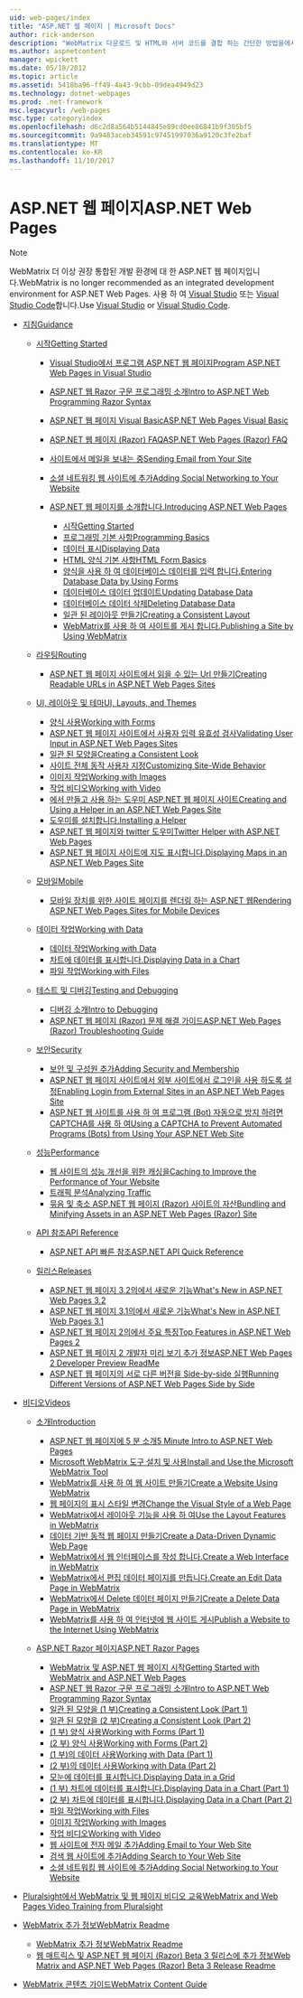 ```yaml
---
uid: web-pages/index
title: "ASP.NET 웹 페이지 | Microsoft Docs"
author: rick-anderson
description: "WebMatrix 다운로드 및 HTML와 서버 코드를 결합 하는 간단한 방법을에서 웹 페이지를 신속 하 게 작성 하는 방법을 알아봅니다."
ms.author: aspnetcontent
manager: wpickett
ms.date: 05/18/2012
ms.topic: article
ms.assetid: 5418ba96-ff49-4a43-9cbb-09dea4949d23
ms.technology: dotnet-webpages
ms.prod: .net-framework
msc.legacyurl: /web-pages
msc.type: categoryindex
ms.openlocfilehash: d6c2d8a564b5144845e89cd0ee86841b9f305bf5
ms.sourcegitcommit: 9a9483aceb34591c97451997036a9120c3fe2baf
ms.translationtype: MT
ms.contentlocale: ko-KR
ms.lasthandoff: 11/10/2017
---
```

<a name="aspnet-web-pages"></a><span data-ttu-id="0ffe6-103">ASP.NET 웹 페이지</span><span class="sxs-lookup"><span data-stu-id="0ffe6-103">ASP.NET Web Pages</span></span>
====================

> [!NOTE] 
> <span data-ttu-id="0ffe6-104">WebMatrix 더 이상 권장 통합된 개발 환경에 대 한 ASP.NET 웹 페이지입니다.</span><span class="sxs-lookup"><span data-stu-id="0ffe6-104">WebMatrix is no longer recommended as an integrated development environment for ASP.NET Web Pages.</span></span> <span data-ttu-id="0ffe6-105">사용 하 여 [Visual Studio](xref:aspnet/web-pages/overview/getting-started/program-asp-net-web-pages-in-visual-studio) 또는 [Visual Studio Code](https://code.visualstudio.com/)합니다.</span><span class="sxs-lookup"><span data-stu-id="0ffe6-105">Use [Visual Studio](xref:aspnet/web-pages/overview/getting-started/program-asp-net-web-pages-in-visual-studio) or [Visual Studio Code](https://code.visualstudio.com/).</span></span>

- [<span data-ttu-id="0ffe6-106">지침</span><span class="sxs-lookup"><span data-stu-id="0ffe6-106">Guidance</span></span>](overview/index.md)

    - [<span data-ttu-id="0ffe6-107">시작</span><span class="sxs-lookup"><span data-stu-id="0ffe6-107">Getting Started</span></span>](overview/getting-started/index.md)

        - [<span data-ttu-id="0ffe6-108">Visual Studio에서 프로그램 ASP.NET 웹 페이지</span><span class="sxs-lookup"><span data-stu-id="0ffe6-108">Program ASP.NET Web Pages in Visual Studio</span></span>](overview/getting-started/program-asp-net-web-pages-in-visual-studio.md)
        - [<span data-ttu-id="0ffe6-109">ASP.NET 웹 Razor 구문 프로그래밍 소개</span><span class="sxs-lookup"><span data-stu-id="0ffe6-109">Intro to ASP.NET Web Programming Razor Syntax</span></span>](overview/getting-started/introducing-razor-syntax-c.md)
        - [<span data-ttu-id="0ffe6-110">ASP.NET 웹 페이지 Visual Basic</span><span class="sxs-lookup"><span data-stu-id="0ffe6-110">ASP.NET Web Pages Visual Basic</span></span>](overview/getting-started/introducing-razor-syntax-vb.md)
        - [<span data-ttu-id="0ffe6-111">ASP.NET 웹 페이지 (Razor) FAQ</span><span class="sxs-lookup"><span data-stu-id="0ffe6-111">ASP.NET Web Pages (Razor) FAQ</span></span>](overview/getting-started/aspnet-web-pages-razor-faq.md)
        - [<span data-ttu-id="0ffe6-112">사이트에서 메일을 보내는 중</span><span class="sxs-lookup"><span data-stu-id="0ffe6-112">Sending Email from Your Site</span></span>](overview/getting-started/11-adding-email-to-your-web-site.md)
        - [<span data-ttu-id="0ffe6-113">소셜 네트워킹 웹 사이트에 추가</span><span class="sxs-lookup"><span data-stu-id="0ffe6-113">Adding Social Networking to Your Website</span></span>](overview/getting-started/13-adding-social-networking-to-your-web-site.md)
        - [<span data-ttu-id="0ffe6-114">ASP.NET 웹 페이지를 소개합니다.</span><span class="sxs-lookup"><span data-stu-id="0ffe6-114">Introducing ASP.NET Web Pages</span></span>](overview/getting-started/introducing-aspnet-web-pages-2/index.md)

            - [<span data-ttu-id="0ffe6-115">시작</span><span class="sxs-lookup"><span data-stu-id="0ffe6-115">Getting Started</span></span>](overview/getting-started/introducing-aspnet-web-pages-2/getting-started.md)
            - [<span data-ttu-id="0ffe6-116">프로그래밍 기본 사항</span><span class="sxs-lookup"><span data-stu-id="0ffe6-116">Programming Basics</span></span>](overview/getting-started/introducing-aspnet-web-pages-2/intro-to-web-pages-programming.md)
            - [<span data-ttu-id="0ffe6-117">데이터 표시</span><span class="sxs-lookup"><span data-stu-id="0ffe6-117">Displaying Data</span></span>](overview/getting-started/introducing-aspnet-web-pages-2/displaying-data.md)
            - [<span data-ttu-id="0ffe6-118">HTML 양식 기본 사항</span><span class="sxs-lookup"><span data-stu-id="0ffe6-118">HTML Form Basics</span></span>](overview/getting-started/introducing-aspnet-web-pages-2/form-basics.md)
            - [<span data-ttu-id="0ffe6-119">양식을 사용 하 여 데이터베이스 데이터를 입력 합니다.</span><span class="sxs-lookup"><span data-stu-id="0ffe6-119">Entering Database Data by Using Forms</span></span>](overview/getting-started/introducing-aspnet-web-pages-2/entering-data.md)
            - [<span data-ttu-id="0ffe6-120">데이터베이스 데이터 업데이트</span><span class="sxs-lookup"><span data-stu-id="0ffe6-120">Updating Database Data</span></span>](overview/getting-started/introducing-aspnet-web-pages-2/updating-data.md)
            - [<span data-ttu-id="0ffe6-121">데이터베이스 데이터 삭제</span><span class="sxs-lookup"><span data-stu-id="0ffe6-121">Deleting Database Data</span></span>](overview/getting-started/introducing-aspnet-web-pages-2/deleting-data.md)
            - [<span data-ttu-id="0ffe6-122">일관 된 레이아웃 만들기</span><span class="sxs-lookup"><span data-stu-id="0ffe6-122">Creating a Consistent Layout</span></span>](overview/getting-started/introducing-aspnet-web-pages-2/layouts.md)
            - [<span data-ttu-id="0ffe6-123">WebMatrix를 사용 하 여 사이트를 게시 합니다.</span><span class="sxs-lookup"><span data-stu-id="0ffe6-123">Publishing a Site by Using WebMatrix</span></span>](overview/getting-started/introducing-aspnet-web-pages-2/publishing.md)
    - [<span data-ttu-id="0ffe6-124">라우팅</span><span class="sxs-lookup"><span data-stu-id="0ffe6-124">Routing</span></span>](overview/routing/index.md)

        - [<span data-ttu-id="0ffe6-125">ASP.NET 웹 페이지 사이트에서 읽을 수 있는 Url 만들기</span><span class="sxs-lookup"><span data-stu-id="0ffe6-125">Creating Readable URLs in ASP.NET Web Pages Sites</span></span>](overview/routing/creating-readable-urls-in-aspnet-web-pages-sites.md)
    - [<span data-ttu-id="0ffe6-126">UI, 레이아웃 및 테마</span><span class="sxs-lookup"><span data-stu-id="0ffe6-126">UI, Layouts, and Themes</span></span>](overview/ui-layouts-and-themes/index.md)

        - [<span data-ttu-id="0ffe6-127">양식 사용</span><span class="sxs-lookup"><span data-stu-id="0ffe6-127">Working with Forms</span></span>](overview/ui-layouts-and-themes/4-working-with-forms.md)
        - [<span data-ttu-id="0ffe6-128">ASP.NET 웹 페이지 사이트에서 사용자 입력 유효성 검사</span><span class="sxs-lookup"><span data-stu-id="0ffe6-128">Validating User Input in ASP.NET Web Pages Sites</span></span>](overview/ui-layouts-and-themes/validating-user-input-in-aspnet-web-pages-sites.md)
        - [<span data-ttu-id="0ffe6-129">일관 된 모양을</span><span class="sxs-lookup"><span data-stu-id="0ffe6-129">Creating a Consistent Look</span></span>](overview/ui-layouts-and-themes/3-creating-a-consistent-look.md)
        - [<span data-ttu-id="0ffe6-130">사이트 전체 동작 사용자 지정</span><span class="sxs-lookup"><span data-stu-id="0ffe6-130">Customizing Site-Wide Behavior</span></span>](overview/ui-layouts-and-themes/18-customizing-site-wide-behavior.md)
        - [<span data-ttu-id="0ffe6-131">이미지 작업</span><span class="sxs-lookup"><span data-stu-id="0ffe6-131">Working with Images</span></span>](overview/ui-layouts-and-themes/9-working-with-images.md)
        - [<span data-ttu-id="0ffe6-132">작업 비디오</span><span class="sxs-lookup"><span data-stu-id="0ffe6-132">Working with Video</span></span>](overview/ui-layouts-and-themes/10-working-with-video.md)
        - [<span data-ttu-id="0ffe6-133">에서 만들고 사용 하는 도우미 ASP.NET 웹 페이지 사이트</span><span class="sxs-lookup"><span data-stu-id="0ffe6-133">Creating and Using a Helper in an ASP.NET Web Pages Site</span></span>](overview/ui-layouts-and-themes/creating-and-using-a-helper-in-an-aspnet-web-pages-site.md)
        - [<span data-ttu-id="0ffe6-134">도우미를 설치합니다.</span><span class="sxs-lookup"><span data-stu-id="0ffe6-134">Installing a Helper</span></span>](overview/ui-layouts-and-themes/installing-helpers.md)
        - [<span data-ttu-id="0ffe6-135">ASP.NET 웹 페이지와 twitter 도우미</span><span class="sxs-lookup"><span data-stu-id="0ffe6-135">Twitter Helper with ASP.NET Web Pages</span></span>](overview/ui-layouts-and-themes/twitter-helper.md)
        - [<span data-ttu-id="0ffe6-136">ASP.NET 웹 페이지 사이트에 지도 표시합니다.</span><span class="sxs-lookup"><span data-stu-id="0ffe6-136">Displaying Maps in an ASP.NET Web Pages Site</span></span>](overview/ui-layouts-and-themes/displaying-maps-in-an-aspnet-web-pages-site.md)
    - [<span data-ttu-id="0ffe6-137">모바일</span><span class="sxs-lookup"><span data-stu-id="0ffe6-137">Mobile</span></span>](overview/mobile/index.md)

        - [<span data-ttu-id="0ffe6-138">모바일 장치를 위한 사이트 페이지를 렌더링 하는 ASP.NET 웹</span><span class="sxs-lookup"><span data-stu-id="0ffe6-138">Rendering ASP.NET Web Pages Sites for Mobile Devices</span></span>](overview/mobile/rendering-aspnet-web-pages-sites-for-mobile-devices.md)
    - [<span data-ttu-id="0ffe6-139">데이터 작업</span><span class="sxs-lookup"><span data-stu-id="0ffe6-139">Working with Data</span></span>](overview/data/index.md)

        - [<span data-ttu-id="0ffe6-140">데이터 작업</span><span class="sxs-lookup"><span data-stu-id="0ffe6-140">Working with Data</span></span>](overview/data/5-working-with-data.md)
        - [<span data-ttu-id="0ffe6-141">차트에 데이터를 표시합니다.</span><span class="sxs-lookup"><span data-stu-id="0ffe6-141">Displaying Data in a Chart</span></span>](overview/data/7-displaying-data-in-a-chart.md)
        - [<span data-ttu-id="0ffe6-142">파일 작업</span><span class="sxs-lookup"><span data-stu-id="0ffe6-142">Working with Files</span></span>](overview/data/working-with-files.md)
    - [<span data-ttu-id="0ffe6-143">테스트 및 디버깅</span><span class="sxs-lookup"><span data-stu-id="0ffe6-143">Testing and Debugging</span></span>](overview/testing-and-debugging/index.md)

        - [<span data-ttu-id="0ffe6-144">디버깅 소개</span><span class="sxs-lookup"><span data-stu-id="0ffe6-144">Intro to Debugging</span></span>](overview/testing-and-debugging/introduction-to-debugging.md)
        - [<span data-ttu-id="0ffe6-145">ASP.NET 웹 페이지 (Razor) 문제 해결 가이드</span><span class="sxs-lookup"><span data-stu-id="0ffe6-145">ASP.NET Web Pages (Razor) Troubleshooting Guide</span></span>](overview/testing-and-debugging/aspnet-web-pages-razor-troubleshooting-guide.md)
    - [<span data-ttu-id="0ffe6-146">보안</span><span class="sxs-lookup"><span data-stu-id="0ffe6-146">Security</span></span>](overview/security/index.md)

        - [<span data-ttu-id="0ffe6-147">보안 및 구성원 추가</span><span class="sxs-lookup"><span data-stu-id="0ffe6-147">Adding Security and Membership</span></span>](overview/security/16-adding-security-and-membership.md)
        - [<span data-ttu-id="0ffe6-148">ASP.NET 웹 페이지 사이트에서 외부 사이트에서 로그인을 사용 하도록 설정</span><span class="sxs-lookup"><span data-stu-id="0ffe6-148">Enabling Login from External Sites in an ASP.NET Web Pages Site</span></span>](overview/security/enabling-login-from-external-sites-in-an-aspnet-web-pages-site.md)
        - [<span data-ttu-id="0ffe6-149">ASP.NET 웹 사이트를 사용 하 여 프로그램 (Bot) 자동으로 방지 하려면 CAPTCHA를 사용 하 여</span><span class="sxs-lookup"><span data-stu-id="0ffe6-149">Using a CAPTCHA to Prevent Automated Programs (Bots) from Using Your ASP.NET Web Site</span></span>](overview/security/using-a-catpcha-to-prevent-automated-programs-bots-from-using-your-aspnet-web-site.md)
    - [<span data-ttu-id="0ffe6-150">성능</span><span class="sxs-lookup"><span data-stu-id="0ffe6-150">Performance</span></span>](overview/performance-and-traffic/index.md)

        - [<span data-ttu-id="0ffe6-151">웹 사이트의 성능 개선을 위한 캐싱을</span><span class="sxs-lookup"><span data-stu-id="0ffe6-151">Caching to Improve the Performance of Your Website</span></span>](overview/performance-and-traffic/15-caching-to-improve-the-performance-of-your-website.md)
        - [<span data-ttu-id="0ffe6-152">트래픽 분석</span><span class="sxs-lookup"><span data-stu-id="0ffe6-152">Analyzing Traffic</span></span>](overview/performance-and-traffic/14-analyzing-traffic.md)
        - [<span data-ttu-id="0ffe6-153">묶음 및 축소 ASP.NET 웹 페이지 (Razor) 사이트의 자산</span><span class="sxs-lookup"><span data-stu-id="0ffe6-153">Bundling and Minifying Assets in an ASP.NET Web Pages (Razor) Site</span></span>](overview/performance-and-traffic/bundling-and-minifying-assets-in-an-aspnet-web-pages-razor-site.md)
    - [<span data-ttu-id="0ffe6-154">API 참조</span><span class="sxs-lookup"><span data-stu-id="0ffe6-154">API Reference</span></span>](overview/api-reference/index.md)

        - [<span data-ttu-id="0ffe6-155">ASP.NET API 빠른 참조</span><span class="sxs-lookup"><span data-stu-id="0ffe6-155">ASP.NET API Quick Reference</span></span>](overview/api-reference/asp-net-web-pages-api-reference.md)
    - [<span data-ttu-id="0ffe6-156">릴리스</span><span class="sxs-lookup"><span data-stu-id="0ffe6-156">Releases</span></span>](overview/releases/index.md)

        - [<span data-ttu-id="0ffe6-157">ASP.NET 웹 페이지 3.2의에서 새로운 기능</span><span class="sxs-lookup"><span data-stu-id="0ffe6-157">What's New in ASP.NET Web Pages 3.2</span></span>](overview/releases/whats-new-in-aspnet-web-pages-32.md)
        - [<span data-ttu-id="0ffe6-158">ASP.NET 웹 페이지 3.1의에서 새로운 기능</span><span class="sxs-lookup"><span data-stu-id="0ffe6-158">What's New in ASP.NET Web Pages 3.1</span></span>](overview/releases/whats-new-aspnet-web-pages-31.md)
        - [<span data-ttu-id="0ffe6-159">ASP.NET 웹 페이지 2의에서 주요 특징</span><span class="sxs-lookup"><span data-stu-id="0ffe6-159">Top Features in ASP.NET Web Pages 2</span></span>](overview/releases/top-features-in-web-pages-2.md)
        - [<span data-ttu-id="0ffe6-160">ASP.NET 웹 페이지 2 개발자 미리 보기 추가 정보</span><span class="sxs-lookup"><span data-stu-id="0ffe6-160">ASP.NET Web Pages 2 Developer Preview ReadMe</span></span>](overview/releases/aspnet-web-pages-2-developer-preview-readme.md)
        - [<span data-ttu-id="0ffe6-161">ASP.NET 웹 페이지의 서로 다른 버전을 Side-by-side 실행</span><span class="sxs-lookup"><span data-stu-id="0ffe6-161">Running Different Versions of ASP.NET Web Pages Side by Side</span></span>](overview/releases/running-v1-and-v2-sites-side-by-side.md)
- [<span data-ttu-id="0ffe6-162">비디오</span><span class="sxs-lookup"><span data-stu-id="0ffe6-162">Videos</span></span>](videos/index.md)

    - [<span data-ttu-id="0ffe6-163">소개</span><span class="sxs-lookup"><span data-stu-id="0ffe6-163">Introduction</span></span>](videos/introduction/index.md)

        - [<span data-ttu-id="0ffe6-164">ASP.NET 웹 페이지에 5 분 소개</span><span class="sxs-lookup"><span data-stu-id="0ffe6-164">5 Minute Intro to ASP.NET Web Pages</span></span>](videos/introduction/5-minute-introduction-to-aspnet-web-pages.md)
        - [<span data-ttu-id="0ffe6-165">Microsoft WebMatrix 도구 설치 및 사용</span><span class="sxs-lookup"><span data-stu-id="0ffe6-165">Install and Use the Microsoft WebMatrix Tool</span></span>](videos/introduction/install-and-use-the-microsoft-webmatrix-tool.md)
        - [<span data-ttu-id="0ffe6-166">WebMatrix를 사용 하 여 웹 사이트 만들기</span><span class="sxs-lookup"><span data-stu-id="0ffe6-166">Create a Website Using WebMatrix</span></span>](videos/introduction/create-a-website-using-webmatrix.md)
        - [<span data-ttu-id="0ffe6-167">웹 페이지의 표시 스타일 변경</span><span class="sxs-lookup"><span data-stu-id="0ffe6-167">Change the Visual Style of a Web Page</span></span>](videos/introduction/change-the-visual-style-of-a-web-page.md)
        - [<span data-ttu-id="0ffe6-168">WebMatrix에서 레이아웃 기능을 사용 하 여</span><span class="sxs-lookup"><span data-stu-id="0ffe6-168">Use the Layout Features in WebMatrix</span></span>](videos/introduction/use-the-layout-features-in-webmatrix.md)
        - [<span data-ttu-id="0ffe6-169">데이터 기반 동적 웹 페이지 만들기</span><span class="sxs-lookup"><span data-stu-id="0ffe6-169">Create a Data-Driven Dynamic Web Page</span></span>](videos/introduction/create-a-data-driven-dynamic-web-page.md)
        - [<span data-ttu-id="0ffe6-170">WebMatrix에서 웹 인터페이스를 작성 합니다.</span><span class="sxs-lookup"><span data-stu-id="0ffe6-170">Create a Web Interface in WebMatrix</span></span>](videos/introduction/create-a-web-interface-in-webmatrix.md)
        - [<span data-ttu-id="0ffe6-171">WebMatrix에서 편집 데이터 페이지를 만듭니다.</span><span class="sxs-lookup"><span data-stu-id="0ffe6-171">Create an Edit Data Page in WebMatrix</span></span>](videos/introduction/create-an-edit-data-page-in-webmatrix.md)
        - [<span data-ttu-id="0ffe6-172">WebMatrix에서 Delete 데이터 페이지 만들기</span><span class="sxs-lookup"><span data-stu-id="0ffe6-172">Create a Delete Data Page in WebMatrix</span></span>](videos/introduction/create-a-delete-data-page-in-webmatrix.md)
        - [<span data-ttu-id="0ffe6-173">WebMatrix를 사용 하 여 인터넷에 웹 사이트 게시</span><span class="sxs-lookup"><span data-stu-id="0ffe6-173">Publish a Website to the Internet Using WebMatrix</span></span>](videos/introduction/publish-a-website-to-the-internet-using-webmatrix.md)
    - [<span data-ttu-id="0ffe6-174">ASP.NET Razor 페이지</span><span class="sxs-lookup"><span data-stu-id="0ffe6-174">ASP.NET Razor Pages</span></span>](videos/aspnet-razor-pages/index.md)

        - [<span data-ttu-id="0ffe6-175">WebMatrix 및 ASP.NET 웹 페이지 시작</span><span class="sxs-lookup"><span data-stu-id="0ffe6-175">Getting Started with WebMatrix and ASP.NET Web Pages</span></span>](videos/aspnet-razor-pages/getting-started-with-webmatrix-and-aspnet-web-pages.md)
        - [<span data-ttu-id="0ffe6-176">ASP.NET 웹 Razor 구문 프로그래밍 소개</span><span class="sxs-lookup"><span data-stu-id="0ffe6-176">Intro to ASP.NET Web Programming Razor Syntax</span></span>](videos/aspnet-razor-pages/introduction-to-aspnet-web-programming-using-the-razor-syntax.md)
        - [<span data-ttu-id="0ffe6-177">일관 된 모양을 (1 부)</span><span class="sxs-lookup"><span data-stu-id="0ffe6-177">Creating a Consistent Look (Part 1)</span></span>](videos/aspnet-razor-pages/creating-a-consistent-look-part-1.md)
        - [<span data-ttu-id="0ffe6-178">일관 된 모양을 (2 부)</span><span class="sxs-lookup"><span data-stu-id="0ffe6-178">Creating a Consistent Look (Part 2)</span></span>](videos/aspnet-razor-pages/creating-a-consistent-look-part-2.md)
        - [<span data-ttu-id="0ffe6-179">(1 부) 양식 사용</span><span class="sxs-lookup"><span data-stu-id="0ffe6-179">Working with Forms (Part 1)</span></span>](videos/aspnet-razor-pages/working-with-forms-part-1.md)
        - [<span data-ttu-id="0ffe6-180">(2 부) 양식 사용</span><span class="sxs-lookup"><span data-stu-id="0ffe6-180">Working with Forms (Part 2)</span></span>](videos/aspnet-razor-pages/working-with-forms-part-2.md)
        - [<span data-ttu-id="0ffe6-181">(1 부)의 데이터 사용</span><span class="sxs-lookup"><span data-stu-id="0ffe6-181">Working with Data (Part 1)</span></span>](videos/aspnet-razor-pages/working-with-data-part-1.md)
        - [<span data-ttu-id="0ffe6-182">(2 부)의 데이터 사용</span><span class="sxs-lookup"><span data-stu-id="0ffe6-182">Working with Data (Part 2)</span></span>](videos/aspnet-razor-pages/working-with-data-part-2.md)
        - [<span data-ttu-id="0ffe6-183">모눈에 데이터를 표시합니다.</span><span class="sxs-lookup"><span data-stu-id="0ffe6-183">Displaying Data in a Grid</span></span>](videos/aspnet-razor-pages/displaying-data-in-a-grid.md)
        - [<span data-ttu-id="0ffe6-184">(1 부) 차트에 데이터를 표시합니다.</span><span class="sxs-lookup"><span data-stu-id="0ffe6-184">Displaying Data in a Chart (Part 1)</span></span>](videos/aspnet-razor-pages/displaying-data-in-a-chart-part-1.md)
        - [<span data-ttu-id="0ffe6-185">(2 부) 차트에 데이터를 표시합니다.</span><span class="sxs-lookup"><span data-stu-id="0ffe6-185">Displaying Data in a Chart (Part 2)</span></span>](videos/aspnet-razor-pages/displaying-data-in-a-chart-part-2.md)
        - [<span data-ttu-id="0ffe6-186">파일 작업</span><span class="sxs-lookup"><span data-stu-id="0ffe6-186">Working with Files</span></span>](videos/aspnet-razor-pages/working-with-files.md)
        - [<span data-ttu-id="0ffe6-187">이미지 작업</span><span class="sxs-lookup"><span data-stu-id="0ffe6-187">Working with Images</span></span>](videos/aspnet-razor-pages/working-with-images.md)
        - [<span data-ttu-id="0ffe6-188">작업 비디오</span><span class="sxs-lookup"><span data-stu-id="0ffe6-188">Working with Video</span></span>](videos/aspnet-razor-pages/working-with-video.md)
        - [<span data-ttu-id="0ffe6-189">웹 사이트에 전자 메일 추가</span><span class="sxs-lookup"><span data-stu-id="0ffe6-189">Adding Email to Your Web Site</span></span>](videos/aspnet-razor-pages/adding-email-to-your-web-site.md)
        - [<span data-ttu-id="0ffe6-190">검색 웹 사이트에 추가</span><span class="sxs-lookup"><span data-stu-id="0ffe6-190">Adding Search to Your Web Site</span></span>](videos/aspnet-razor-pages/adding-search-to-your-web-site.md)
        - [<span data-ttu-id="0ffe6-191">소셜 네트워킹 웹 사이트에 추가</span><span class="sxs-lookup"><span data-stu-id="0ffe6-191">Adding Social Networking to Your Website</span></span>](videos/aspnet-razor-pages/adding-social-networking-to-your-website.md)
- [<span data-ttu-id="0ffe6-192">Pluralsight에서 WebMatrix 및 웹 페이지 비디오 교육</span><span class="sxs-lookup"><span data-stu-id="0ffe6-192">WebMatrix and Web Pages Video Training from Pluralsight</span></span>](pluralsight.md)
- [<span data-ttu-id="0ffe6-193">WebMatrix 추가 정보</span><span class="sxs-lookup"><span data-stu-id="0ffe6-193">WebMatrix Readme</span></span>](readme/index.md)

    - [<span data-ttu-id="0ffe6-194">WebMatrix 추가 정보</span><span class="sxs-lookup"><span data-stu-id="0ffe6-194">WebMatrix Readme</span></span>](readme/overview.md)
    - [<span data-ttu-id="0ffe6-195">웹 매트릭스 및 ASP.NET 웹 페이지 (Razor) Beta 3 릴리스에 추가 정보</span><span class="sxs-lookup"><span data-stu-id="0ffe6-195">Web Matrix and ASP.NET Web Pages (Razor) Beta 3 Release Readme</span></span>](readme/beta3.md)
- [<span data-ttu-id="0ffe6-196">WebMatrix 콘텐츠 가이드</span><span class="sxs-lookup"><span data-stu-id="0ffe6-196">WebMatrix Content Guide</span></span>](content-guide.md)
